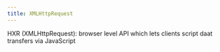 ```yaml
---
title: XMLHttpRequest
---
```

HXR (XMLHttpRequest): browser level API which lets clients script daat transfers via JavaScript


